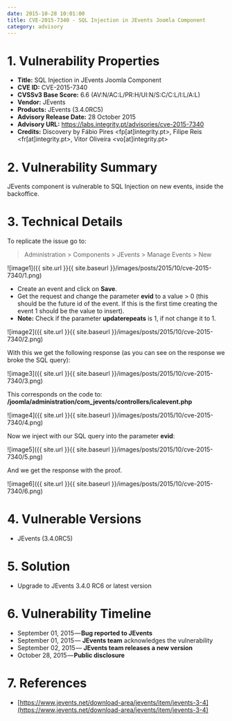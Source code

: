 ```yaml
---
date: 2015-10-28 10:01:00
title: CVE-2015-7340 - SQL Injection in JEvents Joomla Component
category: advisory
---
```



# 1. Vulnerability Properties

* **Title:** SQL Injection in JEvents Joomla Component
* **CVE ID:** CVE-2015-7340
* **CVSSv3 Base Score:** 6.6 (AV:N/AC:L/PR:H/UI:N/S:C/C:L/I:L/A:L)
* **Vendor:** JEvents
* **Products:** JEvents (3.4.0RC5)
* **Advisory Release Date:** 28 October 2015
* **Advisory URL:** https://labs.integrity.pt/advisories/cve-2015-7340
* **Credits:** Discovery by Fábio Pires <fp[at]integrity.pt>, Filipe Reis <fr[at]integrity.pt>, Vitor Oliveira <vo[at]integrity.pt>

# 2. Vulnerability Summary

JEvents component is vulnerable to SQL Injection on new events, inside the backoffice.

# 3. Technical Details

To replicate the issue go to:

> Administration > Components > JEvents > Manage Events > New

![image1]({{ site.url }}{{ site.baseurl }}/images/posts/2015/10/cve-2015-7340/1.png)

* Create an event and click on **Save**.
* Get the request and change the parameter **evid** to a value > 0 (this should be the future id of the event. If this is the first time creating the event 1 should be the value to insert).
* **Note:** Check if the parameter **updaterepeats** is 1, if not change it to 1.

![image2]({{ site.url }}{{ site.baseurl }}/images/posts/2015/10/cve-2015-7340/2.png)

With this we get the following response (as you can see on the response we broke the SQL query):

![image3]({{ site.url }}{{ site.baseurl }}/images/posts/2015/10/cve-2015-7340/3.png)

This corresponds on the code to: **/joomla/administration/com_jevents/controllers/icalevent.php**

![image4]({{ site.url }}{{ site.baseurl }}/images/posts/2015/10/cve-2015-7340/4.png)

Now we inject with our SQL query into the parameter **evid**:

![image5]({{ site.url }}{{ site.baseurl }}/images/posts/2015/10/cve-2015-7340/5.png)

And we get the response with the proof.

![image6]({{ site.url }}{{ site.baseurl }}/images/posts/2015/10/cve-2015-7340/6.png)

# 4. Vulnerable Versions

* JEvents (3.4.0RC5)

# 5. Solution

* Upgrade to JEvents 3.4.0 RC6 or latest version

# 6. Vulnerability Timeline

* September 01, 2015 — **Bug reported to JEvents**
* September 01, 2015 — **JEvents team** acknowledges the vulnerability
* September 02, 2015 — **JEvents team releases a new version**
* October 28, 2015 — **Public disclosure**

# 7. References

* [https://www.jevents.net/download-area/jevents/item/jevents-3-4](https://www.jevents.net/download-area/jevents/item/jevents-3-4)